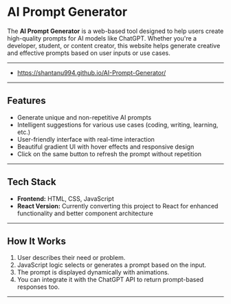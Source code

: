 # AI Prompt Generator 

The **AI Prompt Generator** is a web-based tool designed to help users create high-quality prompts for AI models like ChatGPT. Whether you're a developer, student, or content creator, this website helps generate creative and effective prompts based on user inputs or use cases.

---

* https://shantanu994.github.io/AI-Prompt-Generator/ 

---

## Features

-  Generate unique and non-repetitive AI prompts
-  Intelligent suggestions for various use cases (coding, writing, learning, etc.)
-  User-friendly interface with real-time interaction
-  Beautiful gradient UI with hover effects and responsive design
-  Click on the same button to refresh the prompt without repetition

---

## Tech Stack

- **Frontend:** HTML, CSS, JavaScript
- **React Version:** Currently converting this project to React for enhanced functionality and better component architecture

---

##  How It Works

1. User describes their need or problem.
2. JavaScript logic selects or generates a prompt based on the input.
3. The prompt is displayed dynamically with animations.
4. You can integrate it with the ChatGPT API to return prompt-based responses too.

---



